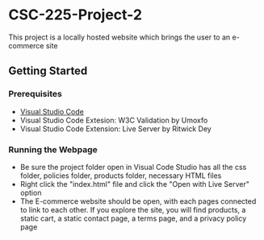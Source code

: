# CSC-225-Project-2
This project is a locally hosted website which brings the user to an e-commerce site

## Getting Started

### Prerequisites
- [Visual Studio Code](https://code.visualstudio.com/)
- Visual Studio Code Extesion: W3C Validation by Umoxfo
- Visual Studio Code Extension: Live Server by Ritwick Dey

### Running the Webpage
- Be sure the project folder open in Visual Code Studio has all the css folder, policies folder, products folder, necessary HTML files
- Right click the "index.html" file and click the "Open with Live Server" option
- The E-commerce website should be open, with each pages connected to link to each other. If you explore the site, you will find products, a static cart, a static contact page, a terms page, and a privacy policy page
